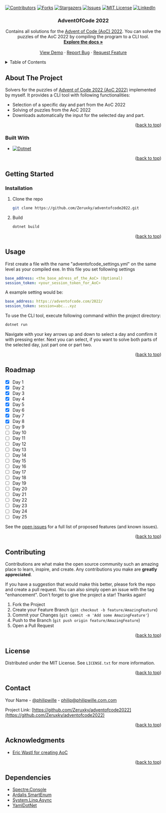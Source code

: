 <!-- Improved compatibility of back to top link: See: https://github.com/othneildrew/Best-README-Template/pull/73 -->
<a name="readme-top"></a>
<!--
*** Thanks for checking out the Best-README-Template. If you have a suggestion
*** that would make this better, please fork the repo and create a pull request
*** or simply open an issue with the tag "enhancement".
*** Don't forget to give the project a star!
*** Thanks again! Now go create something AMAZING! :D
-->

<!-- PROJECT SHIELDS -->
<!--
*** I'm using markdown "reference style" links for readability.
*** Reference links are enclosed in brackets [ ] instead of parentheses ( ).
*** See the bottom of this document for the declaration of the reference variables
*** for contributors-url, forks-url, etc. This is an optional, concise syntax you may use.
*** https://www.markdownguide.org/basic-syntax/#reference-style-links
-->
[![Contributors][contributors-shield]][contributors-url]
[![Forks][forks-shield]][forks-url]
[![Stargazers][stars-shield]][stars-url]
[![Issues][issues-shield]][issues-url]
[![MIT License][license-shield]][license-url]
[![LinkedIn][linkedin-shield]][linkedin-url]

<div>
<h3 align="center">AdventOfCode 2022</h3>

  <p align="center">
    Contains all solutions for the <a href="https://adventofcode.com/2022">Advent of Code (AoC) 2022</a>. You can solve the puzzles of the AoC 2022 by compiling the program to a CLI tool.
    <br />
    <a href="https://github.com/Zeruxky/adventofcode2022"><strong>Explore the docs »</strong></a>
    <br />
    <br />
    <a href="https://github.com/Zeruxky/adventofcode2022">View Demo</a>
    ·
    <a href="https://github.com/Zeruxky/adventofcode2022/issues">Report Bug</a>
    ·
    <a href="https://github.com/Zeruxky/adventofcode2022/issues">Request Feature</a>
  </p>
</div>

<!-- TABLE OF CONTENTS -->
<details>
  <summary>Table of Contents</summary>
  <ol>
    <li>
      <a href="#about-the-project">About The Project</a>
      <ul>
        <li><a href="#built-with">Built With</a></li>
      </ul>
    </li>
    <li>
      <a href="#getting-started">Getting Started</a>
      <ul>
        <li><a href="#prerequisites">Prerequisites</a></li>
        <li><a href="#installation">Installation</a></li>
      </ul>
    </li>
    <li><a href="#usage">Usage</a></li>
    <li><a href="#roadmap">Roadmap</a></li>
    <li><a href="#contributing">Contributing</a></li>
    <li><a href="#license">License</a></li>
    <li><a href="#contact">Contact</a></li>
    <li><a href="#acknowledgments">Acknowledgments</a></li>
    <li><a href="#dependencies">Dependencies</a></li>
  </ol>
</details>

<!-- ABOUT THE PROJECT -->
## About The Project

Solvers for the puzzles of [Advent of Code 2022 (AoC 2022)](https://adventofcode.com/) implemented by myself. It provides a CLI tool with following functionalities:

- Selection of a specific day and part from the AoC 2022
- Solving of puzzles from the AoC 2022
- Downloads automatically the input for the selected day and part.

<p align="right">(<a href="#readme-top">back to top</a>)</p>

### Built With

* [![Dotnet][Dotnet]][Next-url]

<p align="right">(<a href="#readme-top">back to top</a>)</p>

<!-- GETTING STARTED -->
## Getting Started

### Installation

1. Clone the repo
   ```sh
   git clone https://github.com/Zeruxky/adventofcode2022.git
   ```
2. Build
   ```sh
   dotnet build
   ```

<p align="right">(<a href="#readme-top">back to top</a>)</p>

<!-- USAGE EXAMPLES -->
## Usage

First create a file with the name "adventofcode_settings.yml" on the same level as your compiled exe. In this file you set following settings

```yml
base_address: <the_base_adress_of_the_AoC> (Optional)
session_token: <your_session_token_for_AoC>
```

A example setting would be:

```yml
base_address: https://adventofcode.com/2022/
session_token: session=abc...xyz
```

To use the CLI tool, execute following command within the project directory:
```sh
dotnet run
```

Navigate with your key arrows up and down to select a day and comfirm it with pressing enter. Next you can select, if you want to solve both parts of the selected day, just part one or part two.

<p align="right">(<a href="#readme-top">back to top</a>)</p>

<!-- ROADMAP -->
## Roadmap

- [x] Day 1
- [x] Day 2
- [x] Day 3
- [x] Day 4
- [x] Day 5
- [x] Day 6
- [x] Day 7
- [x] Day 8
- [ ] Day 9
- [ ] Day 10
- [ ] Day 11
- [ ] Day 12
- [ ] Day 13
- [ ] Day 14
- [ ] Day 15
- [ ] Day 16
- [ ] Day 17
- [ ] Day 18
- [ ] Day 19
- [ ] Day 20
- [ ] Day 21
- [ ] Day 22
- [ ] Day 23
- [ ] Day 24
- [ ] Day 25

See the [open issues](https://github.com/Zeruxky/adventofcode2022/issues) for a full list of proposed features (and known issues).

<p align="right">(<a href="#readme-top">back to top</a>)</p>

<!-- CONTRIBUTING -->
## Contributing

Contributions are what make the open source community such an amazing place to learn, inspire, and create. Any contributions you make are **greatly appreciated**.

If you have a suggestion that would make this better, please fork the repo and create a pull request. You can also simply open an issue with the tag "enhancement".
Don't forget to give the project a star! Thanks again!

1. Fork the Project
2. Create your Feature Branch (`git checkout -b feature/AmazingFeature`)
3. Commit your Changes (`git commit -m 'Add some AmazingFeature'`)
4. Push to the Branch (`git push origin feature/AmazingFeature`)
5. Open a Pull Request

<p align="right">(<a href="#readme-top">back to top</a>)</p>



<!-- LICENSE -->
## License

Distributed under the MIT License. See `LICENSE.txt` for more information.

<p align="right">(<a href="#readme-top">back to top</a>)</p>



<!-- CONTACT -->
## Contact

Your Name - [@philipwille](https://twitter.com/philipwille) - philip@philipwille.com.com

Project Link: [https://github.com/Zeruxky/adventofcode2022](https://github.com/Zeruxky/adventofcode2022)

<p align="right">(<a href="#readme-top">back to top</a>)</p>



<!-- ACKNOWLEDGMENTS -->
## Acknowledgments

* [Eric Wastl for creating AoC](https://was.tl/)

<p align="right">(<a href="#readme-top">back to top</a>)</p>

## Dependencies

* [Spectre.Console](https://spectreconsole.net/)
* [Ardalis SmartEnum](https://github.com/ardalis/SmartEnum)
* [System.Linq.Async](https://github.com/dotnet/reactive)
* [YamlDotNet](https://github.com/aaubry/YamlDotNet)


<!-- MARKDOWN LINKS & IMAGES -->
<!-- https://www.markdownguide.org/basic-syntax/#reference-style-links -->
[contributors-shield]: https://img.shields.io/github/contributors/Zeruxky/adventofcode2022.svg?style=for-the-badge
[contributors-url]: https://github.com/Zeruxky/adventofcode2022/graphs/contributors
[forks-shield]: https://img.shields.io/github/forks/Zeruxky/adventofcode2022.svg?style=for-the-badge
[forks-url]: https://github.com/Zeruxky/adventofcode2022/network/members
[stars-shield]: https://img.shields.io/github/stars/Zeruxky/adventofcode2022.svg?style=for-the-badge
[stars-url]: https://github.com/Zeruxky/adventofcode2022/stargazers
[issues-shield]: https://img.shields.io/github/issues/Zeruxky/adventofcode2022.svg?style=for-the-badge
[issues-url]: https://github.com/Zeruxky/adventofcode2022/issues
[license-shield]: https://img.shields.io/github/license/Zeruxky/adventofcode2022.svg?style=for-the-badge
[license-url]: https://github.com/Zeruxky/adventofcode2022/blob/master/LICENSE
[linkedin-shield]: https://img.shields.io/badge/-LinkedIn-black.svg?style=for-the-badge&logo=linkedin&colorB=555
[linkedin-url]: https://linkedin.com/in/philip-wille
[product-screenshot]: images/screenshot.png
[Dotnet]: https://img.shields.io/badge/dotnet-000000?style=for-the-badge&logo=csharp&logoColor=white
[Next-url]: https://dotnet.microsoft.com/en-us/
